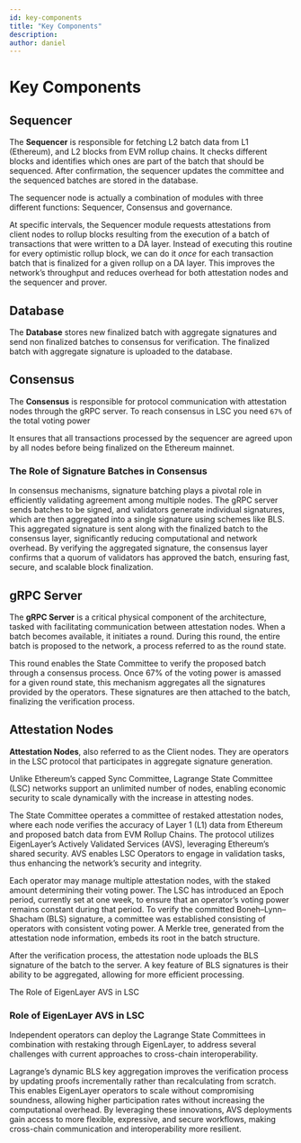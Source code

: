 ```yaml
---
id: key-components
title: "Key Components"
description: 
author: daniel
---
```

# Key Components

## Sequencer

The **Sequencer** is responsible for fetching L2 batch data from L1 (Ethereum), and L2 blocks from EVM rollup chains. It checks different blocks and identifies which ones are part of the batch that should be sequenced. After confirmation, the sequencer updates the committee and the sequenced batches are stored in the database.

The sequencer node is actually a combination of modules with three different functions: Sequencer, Consensus and governance.

At specific intervals, the Sequencer module requests attestations from client nodes to rollup blocks resulting from the execution of a batch of transactions that were written to a DA layer. Instead of executing this routine for every optimistic rollup block, we can do it *once* for each transaction batch that is finalized for a given rollup on a DA layer. This improves the network’s throughput and reduces overhead for both attestation nodes and the sequencer and prover.

## Database

The **Database** stores new finalized batch with aggregate signatures and send non finalized batches to consensus for verification. The finalized batch with aggregate signature is uploaded to the database. 

## Consensus

The **Consensus** is responsible for protocol communication with attestation nodes through the gRPC server. To reach consensus in LSC you need `67%` of the total voting power 

It ensures that all transactions processed by the sequencer are agreed upon by all nodes before being finalized on the Ethereum mainnet.

### The Role of Signature Batches in Consensus

In consensus mechanisms, signature batching plays a pivotal role in efficiently validating agreement among multiple nodes. The gRPC server sends batches to be signed, and validators generate individual signatures, which are then aggregated into a single signature using schemes like BLS. This aggregated signature is sent along with the finalized batch to the consensus layer, significantly reducing computational and network overhead. By verifying the aggregated signature, the consensus layer confirms that a quorum of validators has approved the batch, ensuring fast, secure, and scalable block finalization.

## gRPC Server

The **gRPC Server** is a critical physical component of the architecture, tasked with facilitating communication between attestation nodes. When a batch becomes available, it initiates a round. During this round, the entire batch is proposed to the network, a process referred to as the round state.

This round enables the State Committee to verify the proposed batch through a consensus process. Once 67% of the voting power is amassed for a given round state, this mechanism aggregates all the signatures provided by the operators. These signatures are then attached to the batch, finalizing the verification process.

## Attestation Nodes

**Attestation Nodes**, also referred to as the Client nodes. They are operators in the LSC protocol that participates in aggregate signature generation.

Unlike Ethereum’s capped Sync Committee, Lagrange State Committee (LSC) networks support an unlimited number of nodes, enabling economic security to scale dynamically with the increase in attesting nodes.

The State Committee operates a committee of restaked attestation nodes, where each node verifies the accuracy of Layer 1 (L1) data from Ethereum and proposed batch data from EVM Rollup Chains. The protocol utilizes EigenLayer’s Actively Validated Services (AVS), leveraging Ethereum’s shared security. AVS enables LSC Operators to engage in validation tasks, thus enhancing the network’s security and integrity.

Each operator may manage multiple attestation nodes, with the staked amount determining their voting power. The LSC has introduced an Epoch period, currently set at one week, to ensure that an operator’s voting power remains constant during that period. To verify the committed Boneh–Lynn–Shacham (BLS) signature, a committee was established consisting of operators with consistent voting power. A Merkle tree, generated from the attestation node information, embeds its root in the batch structure.

After the verification process, the attestation node uploads the BLS signature of the batch to the server. A key feature of BLS signatures is their ability to be aggregated, allowing for more efficient processing.

The Role of EigenLayer AVS in LSC

### Role of EigenLayer AVS in LSC 

Independent operators can deploy the Lagrange State Committees in combination with restaking through EigenLayer, to address several challenges with current approaches to cross-chain interoperability. 

Lagrange’s dynamic BLS key aggregation improves the verification process by updating proofs incrementally rather than recalculating from scratch. This enables EigenLayer operators to scale without compromising soundness, allowing higher participation rates without increasing the computational overhead. By leveraging these innovations, AVS deployments gain access to more flexible, expressive, and secure workflows, making cross-chain communication and interoperability more resilient.